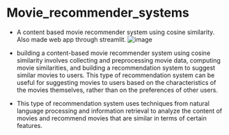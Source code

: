 # Movie_recommender_systems
- A content based movie recommender system using cosine similarity. Also made web app through streamlit.
![image](https://user-images.githubusercontent.com/100589518/209767187-c5115e6e-8ff6-4eed-a879-ff3ae00dbf68.png)

- building a content-based movie recommender system using cosine similarity involves collecting and preprocessing movie data, computing movie similarities, and building a recommendation system to suggest similar movies to users. This type of recommendation system can be useful for suggesting movies to users based on the characteristics of the movies themselves, rather than on the preferences of other users.
- This type of recommendation system uses techniques from natural language processing and information retrieval to analyze the content of movies and recommend movies that are similar in terms of certain features.
